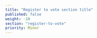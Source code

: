 ```yaml
---
title: "Register to vote section title"
published: false
weight: -10
section: "register-to-vote"
priority: Minor
---
```


